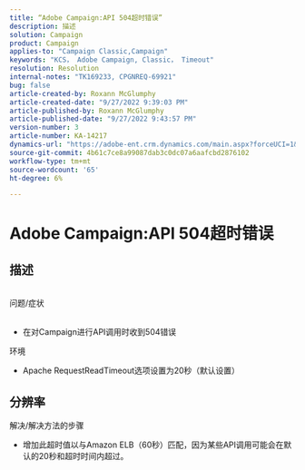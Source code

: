 ```yaml
---
title: “Adobe Campaign:API 504超时错误”
description: 描述
solution: Campaign
product: Campaign
applies-to: "Campaign Classic,Campaign"
keywords: "KCS， Adobe Campaign, Classic， Timeout"
resolution: Resolution
internal-notes: "TK169233, CPGNREQ-69921"
bug: false
article-created-by: Roxann McGlumphy
article-created-date: "9/27/2022 9:39:03 PM"
article-published-by: Roxann McGlumphy
article-published-date: "9/27/2022 9:43:57 PM"
version-number: 3
article-number: KA-14217
dynamics-url: "https://adobe-ent.crm.dynamics.com/main.aspx?forceUCI=1&pagetype=entityrecord&etn=knowledgearticle&id=fb9fddcd-ac3e-ed11-9db1-00224808613b"
source-git-commit: 4b61c7ce8a99087dab3c0dc07a6aafcbd2876102
workflow-type: tm+mt
source-wordcount: '65'
ht-degree: 6%

---
```


# Adobe Campaign:API 504超时错误

## 描述

<br>问题/症状<br><br>
- 在对Campaign进行API调用时收到504错误



环境
- Apache RequestReadTimeout选项设置为20秒（默认设置）



## 分辨率

解决/解决方法的步骤
- 增加此超时值以与Amazon ELB（60秒）匹配，因为某些API调用可能会在默认的20秒和超时时间内超过。

